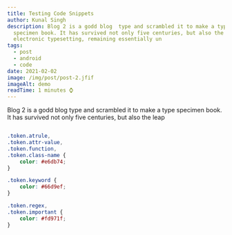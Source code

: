 ```yaml
---
title: Testing Code Snippets
author: Kunal Singh
description: Blog 2 is a godd blog  type and scrambled it to make a type
  specimen book. It has survived not only five centuries, but also the leap into
  electronic typesetting, remaining essentially un
tags:
  - post
  - android
  - code
date: 2021-02-02
image: /img/post/post-2.jfif
imageAlt: demo
readTime: 1 minutes ⌚
---
```

<p> Blog 2 is a godd blog  type and scrambled it to make a type specimen book. It has survived not only five centuries, but also the leap </p>

<!--StartFragment-->

```css

.token.atrule,
.token.attr-value,
.token.function,
.token.class-name {
	color: #e6db74;
}

.token.keyword {
	color: #66d9ef;
}

.token.regex,
.token.important {
	color: #fd971f;
}
```

<!--EndFragment-->